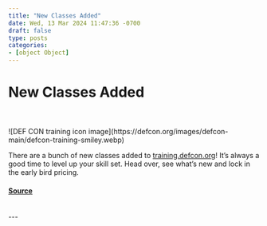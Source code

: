 ```yaml
---
title: "New Classes Added"
date: Wed, 13 Mar 2024 11:47:36 -0700
draft: false
type: posts
categories: 
- [object Object]
---
```

# New Classes Added

<br/>

<br/>
![DEF CON training icon image](https://defcon.org/images/defcon-main/defcon-training-smiley.webp)  

There are a bunch of new classes added to [training.defcon.org](https://training.defcon.org)! It’s always a good time to level up your skill set. Head over, see what’s new and lock in the early bird pricing.

#### [Source](https://training.defcon.org)

<br/>
---
